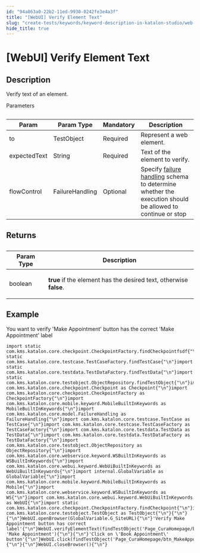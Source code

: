 ```yaml
---
id: "94a863a0-22b2-11ed-9930-0242fe3e4a3f"
title: "[WebUI] Verify Element Text"
slug: "create-tests/keywords/keyword-description-in-katalon-studio/web-ui-keywords/webui-verify-element-text"
hide_title: true
---
```


# <a id="id_0" class="anchor_top_offset"/><a id="ariaid-title1" class="anchor_top_offset"/>[WebUI] Verify Element Text


## <a id="id_0__id_1" class="anchor_top_offset"/>Description

              
<p xmlns="http://www.w3.org/1999/xhtml" className="p">Verify text of an element.</p> 
      
<p xmlns="http://www.w3.org/1999/xhtml" className="p">Parameters</p> 
      
<table xmlns="http://www.w3.org/1999/xhtml" className="table anchor_top_offset" id="id_0__38f81a53-cfdb-488f-b6dc-0e5cbc95c481"><caption /><thead className="thead"><tr className><th className="entry anchor_top_offset" id="id_0__38f81a53-cfdb-488f-b6dc-0e5cbc95c481__entry__1">Param</th><th className="entry anchor_top_offset" id="id_0__38f81a53-cfdb-488f-b6dc-0e5cbc95c481__entry__2">Param Type</th><th className="entry anchor_top_offset" id="id_0__38f81a53-cfdb-488f-b6dc-0e5cbc95c481__entry__3">Mandatory</th><th className="entry anchor_top_offset" id="id_0__38f81a53-cfdb-488f-b6dc-0e5cbc95c481__entry__4">Description</th></tr></thead><tbody className="tbody"><tr className><td className="entry" headers="id_0__38f81a53-cfdb-488f-b6dc-0e5cbc95c481__entry__1 id_0__38f81a53-cfdb-488f-b6dc-0e5cbc95c481__entry__2 id_0__38f81a53-cfdb-488f-b6dc-0e5cbc95c481__entry__3 id_0__38f81a53-cfdb-488f-b6dc-0e5cbc95c481__entry__4 ">to</td><td className="entry" headers="id_0__38f81a53-cfdb-488f-b6dc-0e5cbc95c481__entry__1 id_0__38f81a53-cfdb-488f-b6dc-0e5cbc95c481__entry__2 id_0__38f81a53-cfdb-488f-b6dc-0e5cbc95c481__entry__3 id_0__38f81a53-cfdb-488f-b6dc-0e5cbc95c481__entry__4 ">TestObject</td><td className="entry" headers="id_0__38f81a53-cfdb-488f-b6dc-0e5cbc95c481__entry__1 id_0__38f81a53-cfdb-488f-b6dc-0e5cbc95c481__entry__2 id_0__38f81a53-cfdb-488f-b6dc-0e5cbc95c481__entry__3 id_0__38f81a53-cfdb-488f-b6dc-0e5cbc95c481__entry__4 ">Required</td><td className="entry" headers="id_0__38f81a53-cfdb-488f-b6dc-0e5cbc95c481__entry__1 id_0__38f81a53-cfdb-488f-b6dc-0e5cbc95c481__entry__2 id_0__38f81a53-cfdb-488f-b6dc-0e5cbc95c481__entry__3 id_0__38f81a53-cfdb-488f-b6dc-0e5cbc95c481__entry__4 ">Represent a web element.</td></tr><tr className><td className="entry" headers="id_0__38f81a53-cfdb-488f-b6dc-0e5cbc95c481__entry__1 id_0__38f81a53-cfdb-488f-b6dc-0e5cbc95c481__entry__2 id_0__38f81a53-cfdb-488f-b6dc-0e5cbc95c481__entry__3 id_0__38f81a53-cfdb-488f-b6dc-0e5cbc95c481__entry__4 ">expectedText</td><td className="entry" headers="id_0__38f81a53-cfdb-488f-b6dc-0e5cbc95c481__entry__1 id_0__38f81a53-cfdb-488f-b6dc-0e5cbc95c481__entry__2 id_0__38f81a53-cfdb-488f-b6dc-0e5cbc95c481__entry__3 id_0__38f81a53-cfdb-488f-b6dc-0e5cbc95c481__entry__4 ">String</td><td className="entry" headers="id_0__38f81a53-cfdb-488f-b6dc-0e5cbc95c481__entry__1 id_0__38f81a53-cfdb-488f-b6dc-0e5cbc95c481__entry__2 id_0__38f81a53-cfdb-488f-b6dc-0e5cbc95c481__entry__3 id_0__38f81a53-cfdb-488f-b6dc-0e5cbc95c481__entry__4 ">Required</td><td className="entry" headers="id_0__38f81a53-cfdb-488f-b6dc-0e5cbc95c481__entry__1 id_0__38f81a53-cfdb-488f-b6dc-0e5cbc95c481__entry__2 id_0__38f81a53-cfdb-488f-b6dc-0e5cbc95c481__entry__3 id_0__38f81a53-cfdb-488f-b6dc-0e5cbc95c481__entry__4 ">Text of the element to verify.</td></tr><tr className><td className="entry" headers="id_0__38f81a53-cfdb-488f-b6dc-0e5cbc95c481__entry__1 id_0__38f81a53-cfdb-488f-b6dc-0e5cbc95c481__entry__2 id_0__38f81a53-cfdb-488f-b6dc-0e5cbc95c481__entry__3 id_0__38f81a53-cfdb-488f-b6dc-0e5cbc95c481__entry__4 ">flowControl</td><td className="entry" headers="id_0__38f81a53-cfdb-488f-b6dc-0e5cbc95c481__entry__1 id_0__38f81a53-cfdb-488f-b6dc-0e5cbc95c481__entry__2 id_0__38f81a53-cfdb-488f-b6dc-0e5cbc95c481__entry__3 id_0__38f81a53-cfdb-488f-b6dc-0e5cbc95c481__entry__4 ">FailureHandling</td><td className="entry" headers="id_0__38f81a53-cfdb-488f-b6dc-0e5cbc95c481__entry__1 id_0__38f81a53-cfdb-488f-b6dc-0e5cbc95c481__entry__2 id_0__38f81a53-cfdb-488f-b6dc-0e5cbc95c481__entry__3 id_0__38f81a53-cfdb-488f-b6dc-0e5cbc95c481__entry__4 ">Optional</td><td className="entry" headers="id_0__38f81a53-cfdb-488f-b6dc-0e5cbc95c481__entry__1 id_0__38f81a53-cfdb-488f-b6dc-0e5cbc95c481__entry__2 id_0__38f81a53-cfdb-488f-b6dc-0e5cbc95c481__entry__3 id_0__38f81a53-cfdb-488f-b6dc-0e5cbc95c481__entry__4 ">Specify <a className="xref" href="/docs/maintain/configure-failure-handling-settings-in-katalon-studio">failure handling</a> schema to         determine whether the execution should be allowed to continue or         stop</td></tr></tbody></table> 
      

## <a id="id_0__id_2" class="anchor_top_offset"/>Returns

              
<table xmlns="http://www.w3.org/1999/xhtml" className="table anchor_top_offset" id="id_0__d42b656d-0e94-4848-8ed9-3526ee648fd5"><caption /><thead className="thead"><tr className><th className="entry anchor_top_offset" id="id_0__d42b656d-0e94-4848-8ed9-3526ee648fd5__entry__1">Param Type</th><th className="entry anchor_top_offset" id="id_0__d42b656d-0e94-4848-8ed9-3526ee648fd5__entry__2">Description</th></tr></thead><tbody className="tbody"><tr className><td className="entry" headers="id_0__d42b656d-0e94-4848-8ed9-3526ee648fd5__entry__1 id_0__d42b656d-0e94-4848-8ed9-3526ee648fd5__entry__2 ">boolean</td><td className="entry" headers="id_0__d42b656d-0e94-4848-8ed9-3526ee648fd5__entry__1 id_0__d42b656d-0e94-4848-8ed9-3526ee648fd5__entry__2 ">         <p className="p">           <strong className="ph b">true</strong> if the element has the desired           text, otherwise <strong className="ph b">false</strong>.</p>         <p className="p">         </p></td></tr></tbody></table> 
      

## <a id="id_0__id_3" class="anchor_top_offset"/>Example

              
<p xmlns="http://www.w3.org/1999/xhtml" className="p">You want to verify 'Make Appointment' button has the   correct 'Make Appointment' label </p> 
              
<pre xmlns="http://www.w3.org/1999/xhtml" className="pre codeblock"><code>import static com.kms.katalon.core.checkpoint.CheckpointFactory.findCheckpointfsdf{"\n"}import static com.kms.katalon.core.testcase.TestCaseFactory.findTestCase{"\n"}import static com.kms.katalon.core.testdata.TestDataFactory.findTestData{"\n"}import static com.kms.katalon.core.testobject.ObjectRepository.findTestObject{"\n"}import com.kms.katalon.core.checkpoint.Checkpoint as Checkpoint{"\n"}import com.kms.katalon.core.checkpoint.CheckpointFactory as CheckpointFactory{"\n"}import com.kms.katalon.core.mobile.keyword.MobileBuiltInKeywords as MobileBuiltInKeywords{"\n"}import com.kms.katalon.core.model.FailureHandling as FailureHandling{"\n"}import com.kms.katalon.core.testcase.TestCase as TestCase{"\n"}import com.kms.katalon.core.testcase.TestCaseFactory as TestCaseFactory{"\n"}import com.kms.katalon.core.testdata.TestData as TestData{"\n"}import com.kms.katalon.core.testdata.TestDataFactory as TestDataFactory{"\n"}import com.kms.katalon.core.testobject.ObjectRepository as ObjectRepository{"\n"}import com.kms.katalon.core.webservice.keyword.WSBuiltInKeywords as WSBuiltInKeywords{"\n"}import com.kms.katalon.core.webui.keyword.WebUiBuiltInKeywords as WebUiBuiltInKeywords{"\n"}import internal.GlobalVariable as GlobalVariable{"\n"}import com.kms.katalon.core.mobile.keyword.MobileBuiltInKeywords as Mobile{"\n"}import com.kms.katalon.core.webservice.keyword.WSBuiltInKeywords as WS{"\n"}import com.kms.katalon.core.webui.keyword.WebUiBuiltInKeywords as WebUI{"\n"}import static com.kms.katalon.core.checkpoint.CheckpointFactory.findCheckpoint{"\n"}import com.kms.katalon.core.testobject.TestObject as TestObject{"\n"}{"\n"}{"\n"}WebUI.openBrowser(GlobalVariable.G_SiteURL){"\n"}'Verify Make Appointment button has correct label'{"\n"}WebUI.verifyElementText(findTestObject('Page_CuraHomepage/btn_MakeAppointment'), 'Make Appointment'){"\n"}{"\n"}'Click on \'Book Appointment\' button'{"\n"}WebUI.click(findTestObject('Page_CuraHomepage/btn_MakeAppointment')){"\n"}{"\n"}WebUI.closeBrowser(){"\n"}</code></pre> 
            
